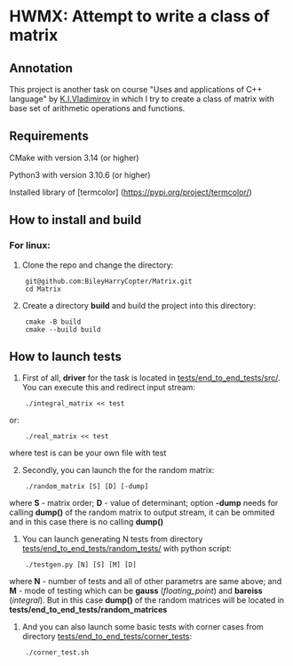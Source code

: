 # HWMX: Attempt to write a class of matrix

## Annotation

This project is another task on course "Uses and applications of C++ language" by [K.I.Vladimirov](https://github.com/tilir) in which I try to create a class of matrix with base set of arithmetic operations and functions.

## Requirements

CMake with version 3.14 (or higher)

Python3 with version 3.10.6 (or higher)

Installed library of [termcolor] (https://pypi.org/project/termcolor/)

## How to install and build

### For linux:
1) Clone the repo and change the directory:
```
    git@github.com:BileyHarryCopter/Matrix.git
    cd Matrix
```
2) Create a directory **build** and build the project into this directory:
```
    cmake -B build
    cmake --build build
```
## How to launch tests
1) First of all, **driver** for the task is located in [tests/end_to_end_tests/src/](https://github.com/BileyHarryCopter/Matrix/tree/main/tests/end_to_end_tests/src). You can execute this and redirect input stream:
```
    ./integral_matrix << test
```
or:
```
    ./real_matrix << test
```
where test is can be your own file with test

2) Secondly, you can launch the for the random matrix: 
```
    ./random_matrix [S] [D] [-dump]
```
where **S** - matrix order; **D** - value of determinant; option **-dump** needs for calling **dump()** of the random matrix to output stream, it can be ommited and in this case there is no calling **dump()**

1) You can launch generating N tests from directory [tests/end_to_end_tests/random_tests/](https://github.com/BileyHarryCopter/Matrix/tree/main/tests/end_to_end_tests/random_tests) with python script:
```
    ./testgen.py [N] [S] [M] [D]
```
where **N** - number of tests and all of other parametrs are same above; and **M** - mode of testing which can be **gauss** (*floating_point*) and **bareiss** (*integral*). But in this case **dump()** of the random matrices will be located in **tests/end_to_end_tests/random_matrices**

1) And you can also launch some basic tests with corner cases from directory [tests/end_to_end_tests/corner_tests](https://github.com/BileyHarryCopter/Matrix/tree/main/tests/end_to_end_tests/corner_tests):
```
    ./corner_test.sh
```